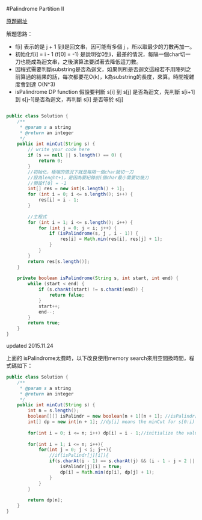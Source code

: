 #Palindrome Partition II

[原題網址](http://www.lintcode.com/en/problem/palindrome-partitioning-ii/)

解題思路：
+ f[i] 表示的是 j + 1 到I是回文串，因可能有多個 j ，所以取最少的刀數再加一。
+ 初始化f[i] = i - 1 (f[0] = -1) 是說明從0到i，最差的情況，每隔一個char切一刀也能成為迴文串，之後演算法要試著去降低這刀數。
+ 因程式需要判斷substring是否為迴文，如果判所是否迴文這段若不用陣列之前算過的結果的話，每次都要花O(k)，k為substring的長度，來算。時間複雜度會到達 O(N^3)
+ isPalindrome DP function
假設要判斷 s[i] 到 s[j] 是否為迴文，先判斷 s[i+1] 到 s[j-1]是否為迴文，再判斷 s[i] 是否等於 s[j]


```java

public class Solution {
    /**
     * @param s a string
     * @return an integer
     */
    public int minCut(String s) {
        // write your code here
        if (s == null || s.length() == 0) {
            return 0;
        }
        //初始化，極端的情況下就是每隔一個char就切一刀
        //設為lenght+1，是因為要紀錄前i個char最小需要切幾刀
        //預設f[0] = -1
        int[] res = new int[s.length() + 1];
        for (int i = 0; i <= s.length(); i++) {
            res[i] = i - 1;
        }
        
        //主程式
        for (int i = 1; i <= s.length(); i++) {
            for (int j = 0; j < i; j++) {
                if (isPalindrome(s, j , i - 1)) {
                    res[i] = Math.min(res[i], res[j] + 1);
                }
            }
        }
        return res[s.length()];
    }
    
    private boolean isPalindrome(String s, int start, int end) {
        while (start < end) {
            if (s.charAt(start) != s.charAt(end)) {
                return false;
            }
            start++;
            end--;
        }
        return true;
    }
}
```

updated 2015.11.24

上面的 isPalindrome太費時，以下改良使用memory search來用空間換時間，程式碼如下：

```java
public class Solution {
    /**
     * @param s a string
     * @return an integer
     */
    public int minCut(String s) {
        int n = s.length();
        boolean[][] isPalindr = new boolean[n + 1][n + 1]; //isPalindr[i][j] = true means s[i:j) is a valid palindrome
        int[] dp = new int[n + 1]; //dp[i] means the minCut for s[0:i) to be partitioned 
    
        for(int i = 0; i <= n; i++) dp[i] = i - 1;//initialize the value for each dp state.
    
        for(int i = 1; i <= n; i++){
            for(int j = 0; j < i; j++){
                //if(isPalindr[j][i]){
                if(s.charAt(i - 1) == s.charAt(j) && (i - 1 - j < 2 || isPalindr[j + 1][i - 1])){
                    isPalindr[j][i] = true;
                    dp[i] = Math.min(dp[i], dp[j] + 1);
                }
            }
        }
    
        return dp[n];
    }
}
```